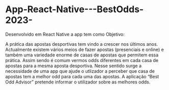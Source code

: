# App-React-Native---BestOdds-2023-


Desenvolvido em React Native a app tem como Objetivo: 

A prática das apostas desportivas tem vindo a crescer nos últimos anos.
Actualmente existem vários meios de fazer apostas (presenciais e online) e também uma
variedade enorme de casas de apostas que permitem essa prática. Assim sendo é comum vermos
odds diferentes em cada casa de apostas para a mesma aposta desportiva.
Nesse sentido surge a necessidade de uma app que ajude o utlizador a perceber que casa de
apostas tem a melhor odd para cada uma das apostas.
A aplicação “Best Odd Advisor” pretende informar o utilizador sobre as melhores odds.
